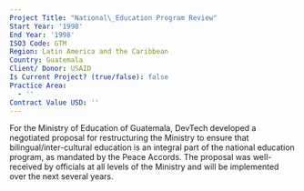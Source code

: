 ```yaml
---
Project Title: "National\_Education Program Review"
Start Year: '1998'
End Year: '1998'
ISO3 Code: GTM
Region: Latin America and the Caribbean
Country: Guatemala
Client/ Donor: USAID
Is Current Project? (true/false): false
Practice Area:
  - ''
Contract Value USD: ''
---
```

For the Ministry of Education of Guatemala, DevTech developed a negotiated proposal for restructuring the Ministry to ensure that bilingual/inter-cultural education is an integral part of the national education program, as mandated by the Peace Accords. The proposal was well-received by officials at all levels of the Ministry and will be implemented over the next several years.